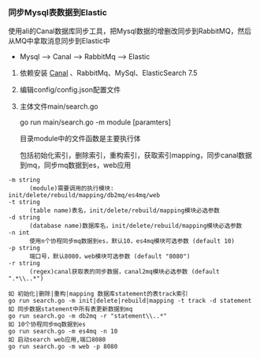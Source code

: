 ### 同步Mysql表数据到Elastic

​使用ali的Canal数据库同步工具，把Mysql数据的增删改同步到RabbitMQ，然后从MQ中拿取消息同步到Elastic中

 - Mysql --> Canal --> RabbitMq --> Elastic

1. 依赖安装 [Canal](https://github.com/alibaba/canal) 、RabbitMq、MySql、ElasticSearch 7.5

2. 编辑config/config.json配置文件

3. 主体文件main/search.go

	go run main/search.go -m module [paramters]

	目录module中的文件函数是主要执行体

	包括初始化索引，删除索引，重构索引，获取索引mapping，同步canal数据到mq，同步mq数据到es，web应用

```
-m string
      (module)需要调用的执行模块: init/delete/rebuild/mapping/db2mq/es4mq/web
-t string
      (table name)表名，init/delete/rebuild/mapping模块必选参数
-d string
      (database name)数据库名，init/delete/rebuild/mapping模块必选参数
-n int
      使用n个协程同步mq数据到es，默认10，es4mq模块可选参数 (default 10)
-p string
      端口号，默认8080，web模块可选参数 (default "8080")
-r string
      (regex)canal获取表的同步数据，canal2mq模块必选参数 (default ".*\\..*")
```

```
如 初始化|删除|重构|mapping 数据库statement的表track索引
go run search.go -m init|delete|rebuild|mapping -t track -d statement
如 同步数据statement中所有表更新数据到mq
go run search.go -m db2mq -r "statement\\..*"
如 10个协程同步mq数据到es
go run search.go -m es4mq -n 10
如 启动search web应用,端口8080
go run search.go -m web -p 8080
```


